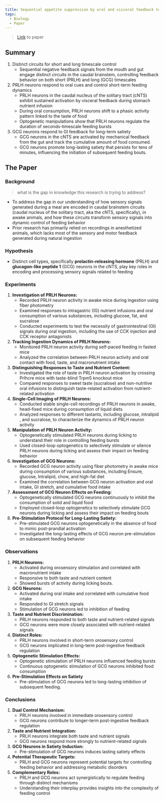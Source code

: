 ```yaml
---
title: Sequential appetite suppression by oral and visceral feedback to the brainstem
tags:
  - Biology
  - Paper
---
```

> [Link](https://www.nature.com/articles/s41586-021-03534-y) to paper
## Summary
1. Distinct circuits for short and long timescale control
	- Sequential negative feedback signals from the mouth and gut engage distinct circuits in the caudal brainstem, controlling feedback behavior on both short (PRLH) and long (GCG) timescales
2. PRLH neurons respond to oral cues and control short-term feeding dynamics
	- PRLH neurons in the caudal nucleus of the solitary tract (cNTS) exhibit sustained activation by visceral feedback during stomach nutrient infusion
	- During oral consumption, PRLH neurons shift to a phasic activity pattern linked to the taste of food
	- Optogenetic manipulations show that PRLH neurons regulate the duration of seconds-timescale feeding bursts
3. GCG neurons respond to GI feedback for long-term satiety
	- GCG neurons in the cNTS are activated by mechanical feedback from the gut and track the cumulative amount of food consumed.
	- GCG neurons promote long-lasting satiety that persists for tens of minutes, influencing the initiation of subsequent feeding bouts.

## The Paper
### Background 
> what is the gap in knowledge this research is trying to address?
- To address the gap in our understanding of how sensory signals generated during a meal are encoded in caudal brainstem circuits (caudal nucleus of the solitary tract, aka the cNTS, specifically), in awake animals, and how these circuits transform sensory signals into dynamic control of feeding behavior
- Prior research has primarily relied on recordings in anesthetized animals, which lacks most of the sensory and motor feedback generated during natural ingestion

### Hypothesis
- Distinct cell types, specifically **prolactin-releasing hormone** (PRLH) and **glucagon-like peptide 1** (GCG) neurons in the cNTS, play key roles in encoding and processing sensory signals related to feeding
### Experiments
1. **Investigation of PRLH Neurons:**
   - Recorded PRLH neuron activity in awake mice during ingestion using fiber photometry
   - Examined responses to intragastric (IG) nutrient infusions and oral consumption of various substances, including glucose, fat, and sucralose
   - Conducted experiments to test the necessity of gastrointestinal (GI) signals during oral ingestion, including the use of CCK injection and CCK receptor antagonists
2. **Tracking Ingestion Dynamics of PRLH Neurons:**
   - Monitored PRLH neuron activity during self-paced feeding in fasted mice
   - Analyzed the correlation between PRLH neuron activity and oral contact with food, taste, and macronutrient intake
3. **Distinguishing Responses to Taste and Nutrient Content:**
   - Investigated the role of taste in PRLH neuron activation by crossing Prlhcre mice with taste-blind Trpm5 knockout mice
   - Compared responses to sweet taste (sucralose) and non-nutritive oral infusions to distinguish taste-related activation from nutrient-related activation
4. **Single-Cell Imaging of PRLH Neurons:**
   - Conducted stable single-cell recordings of PRLH neurons in awake, head-fixed mice during consumption of liquid diets
   - Analyzed responses to different tastants, including glucose, intralipid , and sucralose, to characterize the dynamics of PRLH neuron activity
5. **Manipulation of PRLH Neuron Activity:**
   - Optogenetically stimulated PRLH neurons during licking to understand their role in controlling feeding bursts
   - Used closed-loop optogenetics to selectively stimulate or silence PRLH neurons during licking and assess their impact on feeding behavior
6. **Investigation of GCG Neurons:**
   - Recorded GCG neuron activity using fiber photometry in awake mice during consumption of various substances, including Ensure, glucose, Intralipid, chow, and high-fat diet
   - Examined the correlation between GCG neuron activation and oral intake, GI stretch, and cumulative food intake
7. **Assessment of GCG Neuron Effects on Feeding:**
   - Optogenetically stimulated GCG neurons continuously to inhibit the consumption of solid and liquid food
   - Employed closed-loop optogenetics to selectively stimulate GCG neurons during licking and assess their impact on feeding bouts
8. **Pre-Stimulation Protocol for Long-Lasting Satiety:**
   - Pre-stimulated GCG neurons optogenetically in the absence of food to mimic post-prandial activation
   - Investigated the long-lasting effects of GCG neuron pre-stimulation on subsequent feeding behavior

### Observations
1. **PRLH Neurons:**
   - Activated during orosensory stimulation and correlated with macronutrient intake
   - Responsive to both taste and nutrient content
   - Showed bursts of activity during licking bouts.
2. **GCG Neurons:**
   - Activated during oral intake and correlated with cumulative food intake
   - Responded to GI stretch signals
   - Stimulation of GCG neurons led to inhibition of feeding
3. **Taste and Nutrient Discrimination:**
   - PRLH neurons responded to both taste and nutrient-related signals
   - GCG neurons were more closely associated with nutrient-related signals
4. **Distinct Roles:**
   - PRLH neurons involved in short-term orosensory control
   - GCG neurons implicated in long-term post-ingestive feedback regulation
5. **Optogenetic Stimulation Effects:**
   - Optogenetic stimulation of PRLH neurons influenced feeding bursts
   - Continuous optogenetic stimulation of GCG neurons inhibited food consumption
6. **Pre-Stimulation Effects on Satiety**
   - Pre-stimulation of GCG neurons led to long-lasting inhibition of subsequent feeding.

### Conclusions
1. **Dual Control Mechanism:**
   - PRLH neurons involved in immediate orosensory control
   - GCG neurons contribute to longer-term post-ingestive feedback regulation
2. **Taste and Nutrient Integration:**
   - PRLH neurons integrate both taste and nutrient signals
   - GCG neurons respond more strongly to nutrient-related signals
3. **GCG Neurons in Satiety Induction:**
   - Pre-stimulation of GCG neurons induces lasting satiety effects
4. **Potential Therapeutic Targets:**
   - PRLH and GCG neurons represent potential targets for controlling feeding behavior and addressing metabolic disorders
5. **Complementary Roles:**
   - PRLH and GCG neurons act synergistically to regulate feeding through distinct mechanisms
   - Understanding their interplay provides insights into the complexity of feeding control